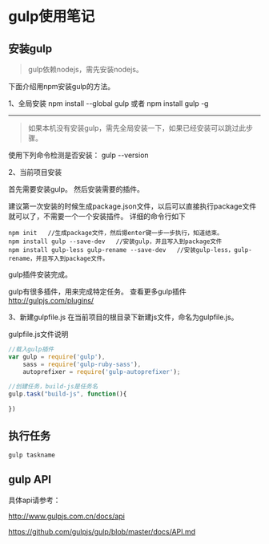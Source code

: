 ﻿# gulp使用笔记
## 安装gulp

> gulp依赖nodejs，需先安装nodejs。

下面介绍用npm安装gulp的方法。

1、全局安装
npm install --global gulp
或者
npm install gulp -g
	
-------------------------
> 如果本机没有安装gulp，需先全局安装一下，如果已经安装可以跳过此步骤。

使用下列命令检测是否安装：
gulp --version
	
2、当前项目安装

首先需要安装gulp。
然后安装需要的插件。

建议第一次安装的时候生成package.json文件，以后可以直接执行package文件就可以了，不需要一个一个安装插件。
详细的命令行如下
```
npm init   //生成package文件，然后摁enter键一步一步执行，知道结束。
npm install gulp --save-dev   //安装gulp，并且写入到package文件
npm install gulp-less gulp-rename --save-dev   //安装gulp-less，gulp-rename，并且写入到package文件。
```
gulp插件安装完成。

gulp有很多插件，用来完成特定任务。
查看更多gulp插件
http://gulpjs.com/plugins/
	
3、新建gulpfile.js
在当前项目的根目录下新建js文件，命名为gulpfile.js。
	
gulpfile.js文件说明

```javascript	
//载入gulp插件
var gulp = require('gulp'),  
    sass = require('gulp-ruby-sass'),
    autoprefixer = require('gulp-autoprefixer');
    
//创建任务，build-js是任务名
gulp.task("build-js", function(){
  	
})
```
  
## 执行任务
```
gulp taskname
```
	
	
## gulp API

具体api请参考：

http://www.gulpjs.com.cn/docs/api

https://github.com/gulpjs/gulp/blob/master/docs/API.md
